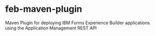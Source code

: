 # feb-maven-plugin
Maven Plugin for deploying IBM Forms Experience Builder applications using the Application Management REST API
